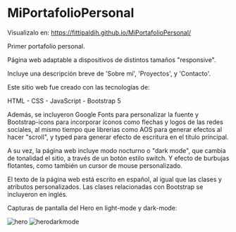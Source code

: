 # MiPortafolioPersonal

Visualizalo en:
https://fittipaldih.github.io/MiPortafolioPersonal/

Primer portafolio personal.

Página web adaptable a dispositivos de distintos tamaños "responsive".

Incluye una descripción breve de 'Sobre mí', 'Proyectos', y 'Contacto'.

Este sitio web fue creado con las tecnologías de:

HTML - CSS - JavaScript - Bootstrap 5

Además, se incluyeron Google Fonts para personalizar la fuente y Bootstrap-icons para incorporar íconos como flechas y logos de las redes sociales, al mismo tiempo que librerias como AOS para generar efectos al hacer "scroll", 	y typed para generar efecto de escritura en el titulo principal.

A su vez, la página web incluye modo nocturno o "dark mode", que cambia de tonalidad el sitio, a través de un botón estilo switch. Y efecto de burbujas flotantes, como también un cursor de mouse personalizado.

El texto de la página web está escrito en español, al igual que las clases y atributos personalizados. Las clases relacionadas con Bootstrap se incluyeron en inglés.

Capturas de pantalla del Hero en light-mode y dark-mode:

![hero](https://user-images.githubusercontent.com/111435538/211704907-423ec232-a558-4d0a-8361-0073df0886bb.jpg)
![herodarkmode](https://user-images.githubusercontent.com/111435538/211704920-ea01dfc0-e02f-4f55-afd8-6df2265e53b2.jpg)
